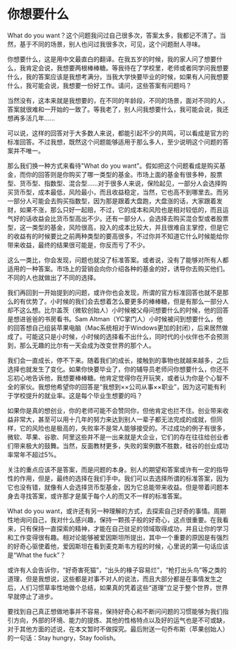 # 你想要什么

What do you want？这个问题我问过自己很多次，答案太多，我都记不清了。当然，基于不同的场景，别人也问过我很多次，可见，这个问题耐人寻味。

你想要什么，这是用中文最直白的翻译。在我五岁的时候，我的家人问了想要什么，我肯定会说，我想要两根棒棒糖。等我待在了学校里，老师或者同学问我想要什么，我的答案应该是我想考满分。当我大学快要毕业的时候，如果有人问我想要什么，我可能会说，我想要一份好工作。请问，这些答案有问题吗？

当然没有，这本来就是我想要的，在不同的年龄段，不同的场景，面对不同的人，答案就很难和一开始的一致了。等我老了，别人问我想要什么，我可能会说，我还想再多活几年......

可以说，这样的回答对于大多数人来说，都能引起不少的共鸣，可以看成是官方的标准回答。不过我想，既然这个问题能够适用于那么多人，至少说明这个问题的答案并不唯一。

那么我们换一种方式来看待"What do you want"。假如把这个问题看成是购买基金，而你的回答则是你购买了哪一类型的基金。市场上面的基金有很多种，股票型、货币型、指数型、混合型......对于很多人来说，保险起见，一部分人会选择购买货币型，成本最低，风险最小，而且收益稳定，当然，它也高不到哪里去。而另一部分人可能会去购买指数型，因为那是跟着大盘跑，大盘涨的话，大家跟着发财，如果不涨，那么只好一起赔，不过，它的成本和风险也是相对较低的，而且运气好的话收益会比货币型高出不少。还有一部分人，会选择去购买混合型或者股票型，这一类型的基金，风险很高，投入的成本比较大，并且很难自主掌控，但是它的收益有的时候要比之前两种类型的要高很多，不过你并不知道它什么时候能给你带来收益，最终的结果很可能是，你反而亏了不少。

这么一类比，你会发现，问题也就没了标准答案。或者说，没有了能够对所有人都适用的一种答案。市场上的营销会向你介绍各种的基金的好，诱导你去购买他们。不同的人也就做出了不同的选择。

我们再回到一开始提到的问题，或许你也会发现，所谓的官方标准回答也就不是那么的有优势了。小时候的我们会去想着怎么要更多的棒棒糖，但是有那么一部分人却不这么想。比尔盖茨（微软创始人）小时候被父母问想要什么的时候，他的回答是想进爸爸的书房看书。Sam Altman（YC掌门人）小时候被问到想要什么，他的回答想自己组装苹果电脑（Mac系统相对于Windows更加的封闭），后来居然做成了。可能这只是小时候，小时候的选择看不出什么，同时代的小伙伴也不会预测到，那么无趣的比尔有一天会成为改变世界的那个人。

我们会一直成长，停不下来。随着我们的成长，接触到的事物也就越来越多，之后选择也就发生了变化。如果你快要毕业了，你的辅导员老师问你想要什么，你还不忘初心地告诉他，我想要棒棒糖。他肯定觉得你在开玩笑，或者认为你是个心智不全的家伙。我想他希望你的回答是“我想到××公司从事××职业”，因为这可能有利于学校提升的就业率。这是每个毕业生想要的吗？

如果你是真的想创业，你的老师可能不会赞同你，但他肯定也拦不住。创业带来收益非常大，甚至可以用十几年的努力来达到别人一辈子都无法完成的成就，但同样，它的风险也是极高的，失败率不是常人能够接受的。不过成功的例子有很多，微软、苹果、谷歌、阿里这些并不是一出来就是大企业，它们的存在往往给创业者们带来极大的鼓舞。当然，反面教材更多，失败的案例数不胜数，硅谷的创业成功率常年不超过5%。

关注的重点应该不是答案，而是问题的本身。别人的期望和答案或许有一定的指导性的作用，但是，最终的选择在我们手中。我们可以去选择所谓的标准答案，因为它也没有错，就像有人会选择货币型基金，因为它总能带来收益。但是带着问题本身去寻找答案，或许那才是属于每个人的而又不一样的标准答案。

What do you want，或许还有另一种理解的方式，去探索自己好奇的事情。周期性地询问自己，我对什么感兴趣，保持一颗孩子般的好奇心，这点很重要。在我看来，只有保持一直探索的精神，才能在自己驻足的领域取得成功，并且让你的学习和工作变得很有趣。相对论能够被爱因斯坦所提出，其中一个重要的原因是有强烈的好奇心驱使着他，爱因斯坦在看到麦克斯韦方程的时候，心里说的第一句话应该是“What the fuck”？

或许有人会告诉你，“好奇害死猫”，“出头的椽子容易烂”，“枪打出头鸟”等之类的道理，但是我想说，这些都是对事不对人的说法，而且大部分都是在事情发生之后，人们习惯草率性地做个总结，如果真的凭着这些“道理”立足于整个世界，世界早就停止了进步。

要找到自己真正想做地事并不容易，保持好奇心和不断问问题的习惯能够为我们指引方向，外部的环境、能力的提炼、其他的性格特点以及好的运气也是不可或缺，对于其他方面的述说，在本文暂时不做探究。最后附送一句乔布斯（苹果创始人）的一句话：Stay hungry，Stay foolish。
